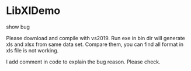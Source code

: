 # LibXlDemo
show bug

Please download and compile with vs2019.
Run exe in bin dir will generate xls and xlsx from same data set.
Compare them, you can find all format in xls file is not working.

I add comment in code to explain the bug reason. Please check.
